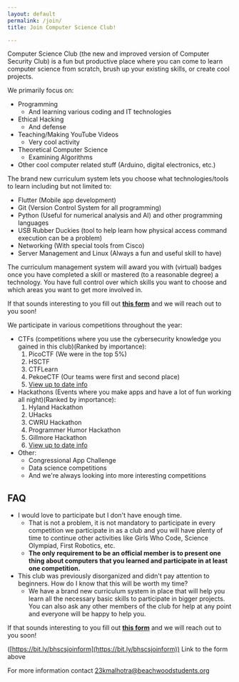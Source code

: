 ```yaml
---
layout: default
permalink: /join/
title: Join Computer Science Club!

---
```


Computer Science Club (the new and improved version of Computer Security Club) is a fun but productive place where you can come to learn computer science from scratch, brush up your existing skills, or create cool projects.

We primarily focus on:

- Programming
  - And learning various coding and IT technologies
- Ethical Hacking
  - And defense
- Teaching/Making YouTube Videos
  - Very cool activity
- Theoretical Computer Science
  - Examining Algorithms
- Other cool computer related stuff (Arduino, digital electronics, etc.)

The brand new curriculum system lets you choose what technologies/tools to learn including but not limited to:

- Flutter (Mobile app development)
- Git (Version Control System for all programming)
- Python (Useful for numerical analysis and AI) and other programming languages
- USB Rubber Duckies (tool to help learn how physical access command execution can be a problem)
- Networking (With special tools from Cisco)
- Server Management and Linux (Always a fun and useful skill to have)

The curriculum management system will award you with (virtual) badges once you have completed a skill or mastered (to a reasonable degree) a technology. You have full control over which skills you want to choose and which areas you want to get more involved in.

If that sounds interesting to you fill out [**this form**](https://bit.ly/bhscsjoinform) and we will reach out to you soon!

We participate in various competitions throughout the year:
- CTFs (competitions where you use the cybersecurity knowledge you gained in this club)(Ranked by importance):
  1. PicoCTF (We were in the top 5%)
  2. HSCTF
  3. CTFLearn
  4. PekoeCTF (Our teams were first and second place)
  5. [View up to date info](http://beachwood-high-school.github.io/ctfs/)
- Hackathons (Events where you make apps and have a lot of fun working all night)(Ranked by importance):
  1. Hyland Hackathon
  2. UHacks
  3. CWRU Hackathon
  4. Programmer Humor Hackathon
  5. Gillmore Hackathon
  6. [View up to date info](http://beachwood-high-school.github.io/hackathons/)
- Other:
  - Congressional App Challenge
  - Data science competitions
  - And we're always looking into more interesting competitions

## FAQ

- I would love to participate but I don't have enough time.
  - That is not a problem, it is not mandatory to participate in every competition we participate in as a club and you will have plenty of time to continue other activities like Girls Who Code, Science Olympiad, First Robotics, etc.
  - **The only requirement to be an official member is to present one thing about computers that you learned and participate in at least one competition.**
- This club was previously disorganized and didn't pay attention to beginners. How do I know that this will be worth my time?
  - We have a brand new curriculum system in place that will help you learn all the necessary basic skills to participate in bigger projects. You can also ask any other members of the club for help at any point and everyone will be happy to help you.

If that sounds interesting to you fill out [**this form**](https://bit.ly/bhscsjoinform) and we will reach out to you soon!

([https://bit.ly/bhscsjoinform](https://bit.ly/bhscsjoinform)) Link to the form above

For more information contact [23kmalhotra@beachwoodstudents.org](mailto:23kmalhotra@beachwoodstudents.org)  

